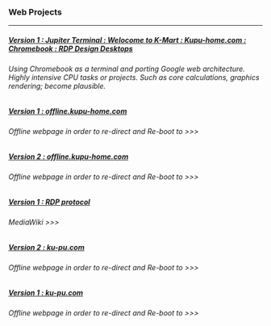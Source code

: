 ### Web Projects


---

##### [Version 1 : Jupiter Terminal : Welocome to K-Mart : Kupu-home.com : Chromebook : RDP Design Desktops](https://web.archive.org/web/20170425054817/https://kupu-home.com/jupiter-iv-terminal/departure-lounge/stream-machines.html)
###### Using Chromebook as a terminal and porting Google web architecture. Highly intensive CPU tasks or projects. Such as core calculations, graphics rendering; become plausible.

##### [Version 1 : offline.kupu-home.com](https://web.archive.org/web/20171211230255/https://offline.kupu-home.com)
###### Offline webpage in order to re-direct and Re-boot to >>>

##### [Version 2 : offline.kupu-home.com](https://web.archive.org/web/20180127172244/https://offline.kupu-home.com)
###### Offline webpage in order to re-direct and Re-boot to >>>

##### [Version 1 : RDP protocol](https://web.archive.org/web/20171211230337/https://www.kupu-home.com/mediawiki/index.php/Main_Page)
###### MediaWiki >>>

##### [Version 2 : ku-pu.com](https://web.archive.org/web/20150404054546/http://ku-pu.com/)
###### Offline webpage in order to re-direct and Re-boot to >>>

##### [Version 1 : ku-pu.com](https://web.archive.org/web/20141217123206/http://ku-pu.com/)
###### Offline webpage in order to re-direct and Re-boot to >>>
